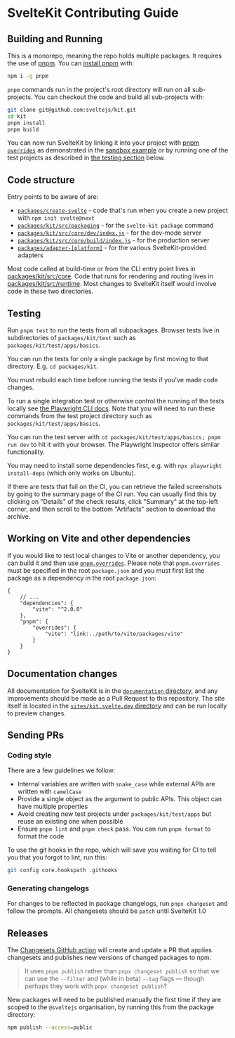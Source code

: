 # SvelteKit Contributing Guide

## Building and Running

This is a monorepo, meaning the repo holds multiple packages. It requires the use of [pnpm](https://pnpm.js.org/en/). You can [install pnpm](https://pnpm.io/installation) with:

```bash
npm i -g pnpm
```

`pnpm` commands run in the project's root directory will run on all sub-projects. You can checkout the code and build all sub-projects with:

```bash
git clone git@github.com:sveltejs/kit.git
cd kit
pnpm install
pnpm build
```

You can now run SvelteKit by linking it into your project with [pnpm `overrides`](https://pnpm.io/package_json#pnpmoverrides) as demonstrated in the [sandbox example](https://github.com/sveltejs/kit-sandbox) or by running one of the test projects as described in [the testing section](#testing) below.

## Code structure

Entry points to be aware of are:

- [`packages/create-svelte`](https://github.com/sveltejs/kit/tree/master/packages/create-svelte) - code that's run when you create a new project with `npm init svelte@next`
- [`packages/kit/src/packaging`](https://github.com/sveltejs/kit/tree/master/packages/kit/src/packaging) - for the `svelte-kit package` command
- [`packages/kit/src/core/dev/index.js`](https://github.com/sveltejs/kit/blob/master/packages/kit/src/core/dev/index.js) - for the dev-mode server
- [`packages/kit/src/core/build/index.js`](https://github.com/sveltejs/kit/blob/master/packages/kit/src/core/build/index.js) - for the production server
- [`packages/adapter-[platform]`](https://github.com/sveltejs/kit/tree/master/packages) - for the various SvelteKit-provided adapters

Most code called at build-time or from the CLI entry point lives in [packages/kit/src/core](https://github.com/sveltejs/kit/tree/master/packages/kit/src/core). Code that runs for rendering and routing lives in [packages/kit/src/runtime](https://github.com/sveltejs/kit/tree/master/packages/kit/src/runtime). Most changes to SvelteKit itself would involve code in these two directories.

## Testing

Run `pnpm test` to run the tests from all subpackages. Browser tests live in subdirectories of `packages/kit/test` such as `packages/kit/test/apps/basics`.

You can run the tests for only a single package by first moving to that directory. E.g. `cd packages/kit`.

You must rebuild each time before running the tests if you've made code changes.

To run a single integration test or otherwise control the running of the tests locally see [the Playwright CLI docs](https://playwright.dev/docs/test-cli). Note that you will need to run these commands from the test project directory such as `packages/kit/test/apps/basics`.

You can run the test server with `cd packages/kit/test/apps/basics; pnpm run dev` to hit it with your browser. The Playwright Inspector offers similar functionality.

You may need to install some dependencies first, e.g. with `npx playwright install-deps` (which only works on Ubuntu).

If there are tests that fail on the CI, you can retrieve the failed screenshots by going to the summary page of the CI run. You can usually find this by clicking on "Details" of the check results, click "Summary" at the top-left corner, and then scroll to the bottom "Artifacts" section to download the archive.

## Working on Vite and other dependencies

If you would like to test local changes to Vite or another dependency, you can build it and then use [`pnpm.overrides`](https://pnpm.io/package_json#pnpmoverrides). Please note that `pnpm.overrides` must be specified in the root `package.json` and you must first list the package as a dependency in the root `package.json`:

```jsonc
{
	// ...
	"dependencies": {
		"vite": "^2.0.0"
	},
	"pnpm": {
		"overrides": {
			"vite": "link:../path/to/vite/packages/vite"
		}
	}
}
```

## Documentation changes

All documentation for SvelteKit is in the [`documentation` directory](https://github.com/sveltejs/kit/tree/master/documentation), and any improvements should be made as a Pull Request to this repository. The site itself is located in the [`sites/kit.svelte.dev` directory](https://github.com/sveltejs/kit/tree/master/sites/kit.svelte.dev) and can be run locally to preview changes.

## Sending PRs

### Coding style

There are a few guidelines we follow:

- Internal variables are written with `snake_case` while external APIs are written with `camelCase`
- Provide a single object as the argument to public APIs. This object can have multiple properties
- Avoid creating new test projects under `packages/kit/test/apps` but reuse an existing one when possible
- Ensure `pnpm lint` and `pnpm check` pass. You can run `pnpm format` to format the code

To use the git hooks in the repo, which will save you waiting for CI to tell you that you forgot to lint, run this:

```bash
git config core.hookspath .githooks
```

### Generating changelogs

For changes to be reflected in package changelogs, run `pnpx changeset` and follow the prompts. All changesets should be `patch` until SvelteKit 1.0

## Releases

The [Changesets GitHub action](https://github.com/changesets/action#with-publishing) will create and update a PR that applies changesets and publishes new versions of changed packages to npm.

> It uses `pnpm publish` rather than `pnpx changeset publish` so that we can use the `--filter` and (while in beta) `--tag` flags — though perhaps they work with `pnpx changeset publish`?

New packages will need to be published manually the first time if they are scoped to the `@sveltejs` organisation, by running this from the package directory:

```bash
npm publish --access=public
```
